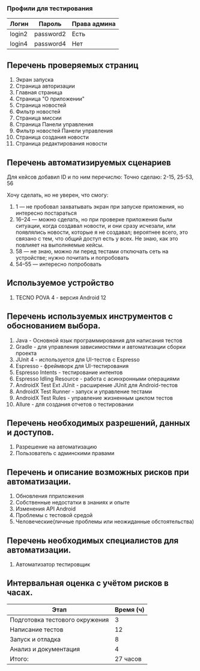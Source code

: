 ### Профили для тестирования

| Логин  | Пароль    | Права админа |
|--------|-----------|--------------|
| login2 | password2 | Есть         |
| login4 | password4 | Нет          |

## Перечень проверяемых страниц
1. Экран запуска
2. Страница авторизации
3. Главная страница
4. Страница "О приложении"
5. Страница новостей
6. Фильтр новостей
7. Страница миссии 
8. Страница Панели управления
9. Фильтр новостей Панели управления
10. Страница создания новости
11. Страница редактирования новости

## Перечень автоматизируемых сценариев
Для кейсов добавил ID и по ним перечислю:
Точно сделаю: 2-15, 25-53, 56

Хочу сделать, но не уверен, что смогу:
1. 1 — не пробовал захватывать экран при запуске приложения, но интересно постараться
2. 16–24 — можно сделать, но при проверке приложения были ситуации, когда создавал новости, и они   сразу исчезали, или появлялись новости, которые я не создавал; вероятнее всего, это связано с тем, что общий доступ есть у всех.   Не знаю, как это повлияет на выполняемые кейсы.
3. 58 — не знаю, можно ли перед тестами отключать сеть на устройстве; нужно почитать и попробовать
4. 54–55 — интересно попробовать

## Используемое устройство
1. TECNO POVA 4 - версия Android 12 

## Перечень используемых инструментов с обоснованием выбора.

1. Java - Основной язык программирования для написания тестов
2. Gradle - для управления зависимостями и автоматизации сборки проекта
3. JUnit 4 - используется для UI-тестов с Espresso
4. Espresso - фреймворк для UI-тестирования
5. Espresso Intents - тестирование интентов
6. Espresso Idling Resource - работа с асинхронными операциями
7. AndroidX Test Ext JUnit - расширение JUnit для Android-тестов
8. AndroidX Test Runner - запуск и управление тестами
9. AndroidX Test Rules - управление жизненным циклом тестов
10. Allure - для создания отчетов о тестировании

## Перечень необходимых разрешений, данных и доступов.

1. Разрешение на автоматизацию
2. Пользователь с админскими правами

## Перечень и описание возможных рисков при автоматизации.

1. Обновления пприложения 
2. Собственные недостатки в знаниях и опыте
3. Изменения API Android
4. Проблемы с тестовой средой 
5. Человеческие(личные проблемы или неожиданные обстоятельства)

## Перечень необходимых специалистов для автоматизации.

1. Автоматизатор тестировщик

## Интервальная оценка с учётом рисков в часах.

|Этап| Время (ч) |
|-----|---|
|Подготовка тестового окружения| 3 |
|Написание тестов| 12 |
|Запуск и отладка| 8 |
|Анализ и документация| 4 |
|Итого:| 27 часов |